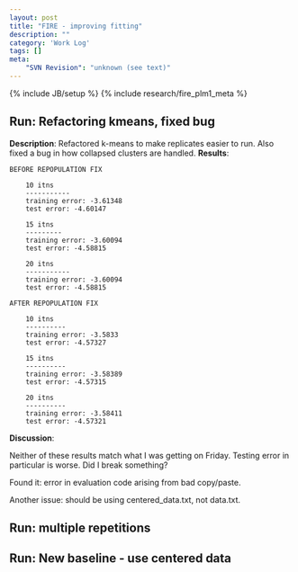 ```yaml
---
layout: post
title: "FIRE - improving fitting"
description: ""
category: 'Work Log'
tags: []
meta: 
    "SVN Revision": "unknown (see text)"
---
```

{% include JB/setup %}
{% include research/fire_plm1_meta %}

Run: Refactoring kmeans, fixed bug
--------------
**Description**: Refactored k-means to make replicates easier to run.  Also fixed a bug in how collapsed clusters are handled.
**Results**:  

    BEFORE REPOPULATION FIX

        10 itns
        -----------
        training error: -3.61348
        test error: -4.60147

        15 itns
        ---------
        training error: -3.60094
        test error: -4.58815

        20 itns
        -----------
        training error: -3.60094
        test error: -4.58815

    AFTER REPOPULATION FIX

        10 itns
        ----------
        training error: -3.5833
        test error: -4.57327

        15 itns
        ----------
        training error: -3.58389
        test error: -4.57315

        20 itns
        ----------
        training error: -3.58411
        test error: -4.57321

**Discussion**: 

Neither of these results match what I was getting on Friday.  Testing error in particular is worse.  Did I break something?

Found it:  error in evaluation code arising from bad copy/paste.

Another issue:  should be using centered_data.txt, not data.txt.   

Run: multiple repetitions
-------

Run: New baseline - use centered data
-------
